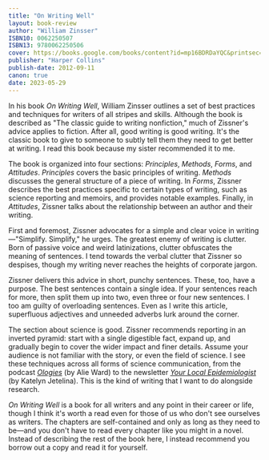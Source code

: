 ```yaml
---
title: "On Writing Well"
layout: book-review
author: "William Zinsser"
ISBN10: 0062250507
ISBN13: 9780062250506
cover: https://books.google.com/books/content?id=mp16BDRDaYQC&printsec=frontcover&img=1&zoom=1&edge=curl&source=gbs_api
publisher: "Harper Collins"
publish-date: 2012-09-11
canon: true
date: 2023-05-29
---
```

In his book *On Writing Well*, William Zinsser outlines a set of best practices and techniques for writers of all stripes and skills.
Although the book is described as "The classic guide to writing nonfiction," much of Zissner's advice applies to fiction.
After all, good writing is good writing.
It's the classic book to give to someone to subtly tell them they need to get better at writing.
I read this book because my sister recommended it to me.

The book is organized into four sections: *Principles*, *Methods*, *Forms*, and *Attitudes*.
*Principles* covers the basic principles of writing.
*Methods* discusses the general structure of a piece of writing.
In *Forms*, Zissner describes the best practices specific to certain types of writing, such as science reporting and memoirs, and provides notable examples.
Finally, in *Attitudes*, Zissner talks about the relationship between an author and their writing.

First and foremost, Zissner advocates for a simple and clear voice in writing—"Simplify.
Simplify," he urges.
The greatest enemy of writing is clutter.
Born of passive voice and weird latinizations, clutter obfuscates the meaning of sentences.
I tend towards the verbal clutter that Zissner so despises, though my writing never reaches the heights of corporate jargon.

Zissner delivers this advice in short, punchy sentences.
These, too, have a purpose.
The best sentences contain a single idea.
If your sentences reach for more, then split them up into two, even three or four new sentences.
I too am guilty of overloading sentences.
Even as I write this article, superfluous adjectives and unneeded adverbs lurk around the corner.

The section about science is good.
Zissner recommends reporting in an inverted pyramid: start with a single digestible fact, expand up, and gradually begin to cover the wider impact and finer details.
Assume your audience is not familiar with the story, or even the field of science.
I see these techniques across all forms of science communication, from the podcast *[Ologies](https://www.alieward.com/ologies)* (by Alie Ward) to the newsletter *[Your Local Epidemiologist](https://yourlocalepidemiologist.substack.com/)* (by Katelyn Jetelina).
This is the kind of writing that I want to do alongside research.


*On Writing Well* is a book for all writers and any point in their career or life, though I think it's worth a read even for those of us who don't see ourselves as writers.
The chapters are self-contained and only as long as they need to be—and you don't have to read every chapter like you might in a novel.
Instead of describing the rest of the book here, I instead recommend you borrow out a copy and read it for yourself.

